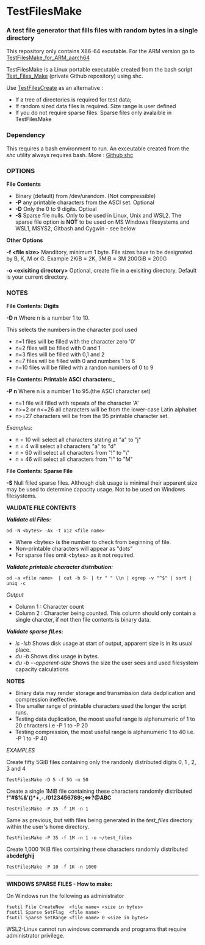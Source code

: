 # TestFilesMake
### A test file generator that fills files with random bytes in a single directory

This repository only contains X86-64 excutable. For the ARM version go to [TestFilesMake_for_ARM_aarch64](https://github.com/Jim-JMCD/TestFilesMake_for_ARM_aarch64/)

TestFilesMake is a Linux portable executable created from the bash script [Test_Files_Make](https://github.com/Jim-JMCD/Test_Files_Make/) (private Github repository) using shc. 

Use [TestFilesCreate](https://github.com/Jim-JMCD/TestFilesCreate/) as an alternative : 
* If a tree of directories is required for test data;
* If random sized data files is required. Size range is user defined
* If you do not require sparse files. Sparse files only avalaible in TestFilesMake 

### Dependency
This requires a bash environment to run. 
An exceutable created from the *shc* utility always requires bash. More : [Github shc](https://github.com/neurobin/shc)   

### OPTIONS
__File Contents__ 
 *  Binary (default) from /dev/urandom.  (Not compressible)
 * __-P__ any printable characters from the ASCI set. Optional
 * __-D__ Only the 0 to 9 digits. Optioal
 * __-S__ Sparse file nulls. Only to be used in Linux, Unix and WSL2. The sparse file option is __NOT__ to be used on MS Windows filesystems and WSL1, MSYS2, Gitbash and Cygwin - see below

__Other Options__

__-f \<file size\>__   Manditory, minimum 1 byte. File sizes have to be designated by B, K, M or G. Example 2KiB = 2K, 3MiB = 3M 200GiB = 200G

__-o \<exisiting directory\>__  Optional, create file in a exisiting directory. Default is your current directory.  

### NOTES
__File Contents: Digits__ 

__-D n__     Where n is a number 1 to 10.
   
This selects the numbers in the character pool used
   
* n=1 files will be filled with the character zero '0'
* n=2 files will be filled with 0 and 1
* n=3 files will be filled with 0,1 and 2
* n=7 files will be filled with 0 and numbers 1 to 6
* n=10 files will be filled with a randon numbers of 0 to 9 

__File Contents: Printable ASCI characters:___ 

__-P n__ Where n is a number 1 to 95.(the ASCI character set)
* n=1 file will filled with repeats of the character 'A'
* n>=2 or n<=26 all characters will be from the lower-case Latin alphabet
* n>=27 characters will be from the 95 printable character set.
  
_Examples:_
* n = 10 will select all characters stating at "a" to "j"
* n = 4 will select all characters "a" to "d"
* n = 60 will select all characters from "!" to "\\"
* n = 46 will select all characters from "!" to "M"

__File Contents: Sparse File__

__-S__ Null filled sparse files. Although disk usage is minimal their apparent size may be used to determine capacity usage.  Not to be used on Windows filesystems.

__VALIDATE FILE CONTENTS__

___Validate all Files:___

    od -N <bytes> -Ax -t x1z <file name>
     
* Where \<bytes\> is the number to check from beginning of file.
* Non-printable characters will appear as "dots"
* For sparse files omit \<bytes\> as it not required.

___Validate printable character distribution:___
   
    od -a <file name>  | cut -b 9- | tr " " \\n | egrep -v "^$" | sort | uniq -c
_Output_
* Column 1 : Character count
* Column 2 : Character being counted. This column should only contain a single charcter, if not then file contents is binary data.
  
___Validate sparse fILes:___ 
  * _ls -lsh_ Shows disk usage at start of output, apparent size is in its usual place.
  * _du -b_ Shows disk usage in bytes.
  * _du -b --apparent-size_ Shows the size the user sees and used filesystem capacity calculations



__NOTES__
* Binary data may render storage and transmission data dedplication and compression ineffective.
* The smaller range of printable characters used the longer the script runs.
* Testing data duplication, the moost useful range is alphanumeric of 1 to 20 chracters i.e -P 1 to -P 20
* Testing compression, the most useful range is alphanumeric 1 to 40 i.e. -P 1 to -P 40

_EXAMPLES_

Create fifty 5GiB files containing only the randonly distributed digits 0, 1 , 2, 3 and 4   

    TestFilesMake -D 5 -f 5G -n 50
     
Create a single 1MiB file containing these characters randomly distributed __!"#$%&'()*+,-./0123456789:;<=>?\@ABC__  

    TestFilesMake -P 35 -f 1M -n 1
     
Same as previous, but with files being generated in the _test_files_ directory within the user's home directory. 

    TestFilesMake -P 35 -f 1M -n 1 -o ~/test_files

Create 1,000 1KiB files containing these characters randomly distributed __abcdefghij__  

    TestFilesMake -P 10 -f 1K -n 1000
   
_________________________________________________________________
__WINDOWS SPARSE FILES - How to make:__

On Windows run the following as administrator

    fsutil File CreateNew  <file name> <size in bytes>
    fsutil Sparse SetFlag  <file name>
    fsutil Sparse SetRange <file name> 0 <size in bytes>


WSL2-Linux cannot run windows commands and programs that require administrator privilege.
   
